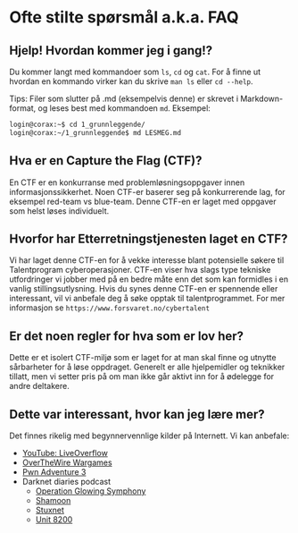 # Ofte stilte spørsmål a.k.a. FAQ

## Hjelp! Hvordan kommer jeg i gang!?

Du kommer langt med kommandoer som `ls`, `cd` og `cat`. For å finne ut hvordan en kommando virker kan du skrive `man ls` eller `cd --help`.

Tips: Filer som slutter på .md (eksempelvis denne) er skrevet i Markdown-format, og leses best med kommandoen `md`. Eksempel:

```sh
login@corax:~$ cd 1_grunnleggende/
login@corax:~/1_grunnleggende$ md LESMEG.md
```

## Hva er en Capture the Flag (CTF)?

En CTF er en konkurranse med problemløsningsoppgaver innen informasjonssikkerhet. Noen CTF-er baserer seg på konkurrerende lag, for eksempel red-team vs blue-team. Denne CTF-en er laget med oppgaver som helst løses individuelt.

## Hvorfor har Etterretningstjenesten laget en CTF?

Vi har laget denne CTF-en for å vekke interesse blant potensielle søkere til Talentprogram cyberoperasjoner. CTF-en viser hva slags type tekniske utfordringer vi jobber med på en bedre måte enn det som kan formidles i en vanlig stillingsutlysning. Hvis du synes denne CTF-en er spennende eller interessant, vil vi anbefale deg å søke opptak til talentprogrammet. For mer informasjon se `https://www.forsvaret.no/cybertalent`

## Er det noen regler for hva som er lov her?

Dette er et isolert CTF-miljø som er laget for at man skal finne og utnytte sårbarheter for å løse oppdraget. Generelt er alle hjelpemidler og teknikker tillatt, men vi setter pris på om man ikke går aktivt inn for å ødelegge for andre deltakere.

## Dette var interessant, hvor kan jeg lære mer?

Det finnes rikelig med begynnervennlige kilder på Internett. Vi kan anbefale:

* [YouTube: LiveOverflow](https://www.youtube.com/channel/UClcE-kVhqyiHCcjYwcpfj9w)
* [OverTheWire Wargames](https://overthewire.org/wargames/)
* [Pwn Adventure 3](https://pwnadventure.com/)
* Darknet diaries podcast
  * [Operation Glowing Symphony](https://darknetdiaries.com/episode/50/)
  * [Shamoon](https://darknetdiaries.com/episode/30/)
  * [Stuxnet](https://darknetdiaries.com/episode/29/)
  * [Unit 8200](https://darknetdiaries.com/episode/28/)
